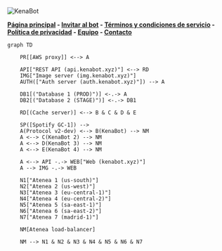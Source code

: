 <img src="https://cdn.discordapp.com/attachments/755000173922615336/1005601965897678979/banner.png" alt="KenaBot" />

**[Página principal](https://www.kenabot.xyz) - [Invitar al bot](https://www.kenabot.xyz/#bots) - [Términos y condiciones de servicio](https://www.kenabot.xyz/tos) - [Política de privacidad](https://www.kenabot.xyz/privacy) - [Equipo](https://www.kenabot.xyz/team) - [Contacto](mailto:admin@kenabot.xyz)**

```mermaid
graph TD

    PR[[AWS proxy]] <--> A

    API["REST API (api.kenabot.xyz)"] <--> RD
    IMG["Image server (img.kenabot.xyz)"]
    AUTH(["Auth server (auth.kenabot.xyz)"]) --> A

    DB1[("Database 1 (PROD)")] <-.-> A
    DB2[("Database 2 (STAGE)")] <-.-> DB1

    RD[(Cache server)] <--> B & C & D & E

    SP([Spotify GC-1]) -->
    A(Protocol v2-dev) <--> B(KenaBot) --> NM
    A <--> C(KenaBot 2) --> NM
    A <--> D(KenaBot 3) --> NM
    A <--> E(KenaBot 4) --> NM

    A <--> API -.-> WEB["Web (kenabot.xyz)"]
    A --> IMG -.-> WEB

    N1["Atenea 1 (us-south)"]
    N2["Atenea 2 (us-west)"]
    N3["Atenea 3 (eu-central-1)"]
    N4["Atenea 4 (eu-central-2)"]
    N5["Atenea 5 (sa-east-1)"]
    N6["Atenea 6 (sa-east-2)"]
    N7["Atenea 7 (madrid-1)"]

    NM[Atenea load-balancer]

    NM --> N1 & N2 & N3 & N4 & N5 & N6 & N7
```
